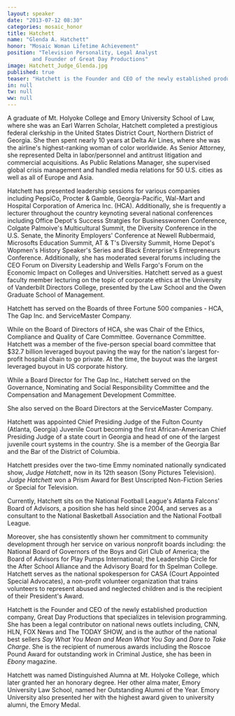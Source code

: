 ```yaml
---
layout: speaker
date: "2013-07-12 08:30"
categories: mosaic_honor
title: Hatchett
name: "Glenda A. Hatchett"
honor: "Mosaic Woman Lifetime Achievement"
position: "Television Personality, Legal Analyst
        and Founder of Great Day Productions"
image: Hatchett_Judge_Glenda.jpg
published: true
teaser: "Hatchett is the Founder and CEO of the newly established production company, Great Day Productions that specializes in television programming."
in: null
tw: null
ww: null
---
```


A graduate of Mt. Holyoke College and Emory University School of Law, where she was an Earl Warren Scholar, Hatchett completed a prestigious federal clerkship in the United States District Court, Northern District of Georgia. She then spent nearly 10 years at Delta Air Lines, where she was the airline's highest-ranking woman of color worldwide. As Senior Attorney, she represented Delta in labor/personnel and antitrust litigation and commercial acquisitions. As Public Relations Manager, she supervised global crisis management and handled media relations for 50 U.S. cities as well as all of Europe and Asia.

Hatchett has presented leadership sessions for various companies including PepsiCo, Procter & Gamble, Georgia-Pacific, Wal-Mart and Hospital Corporation of America Inc. (HCA). Additionally, she is frequently a lecturer throughout the country keynoting several national conferences including Office Depot's Success Stratgies for Businesswomen Conference, Colgate Palmoive's Multicultural Summit, the Diversity Conference in the U.S. Senate, the Minority Employers' Conference at Newell Rubbermaid, Microsofts Education Summit, AT & T's Diversity Summit, Home Depot's Wopmen's History Speaker's Series and Black Enterprise's Entrepreneurs Conference. Additionally, she has moderated several forums including the CEO Forum on Diversity Leadership and Wells Fargo's Forum on the Economic Impact on Colleges and Universities. Hatchett served as a guest faculty member lecturing on the topic of corporate ethics at the University of Vanderbilt Directors College, presented by the Law School and the Owen Graduate School of Management.

Hatchett has served on the Boards of three Fortune 500 companies - HCA, The Gap Inc. and ServiceMaster Company.

While on the Board of Directors of HCA, she was Chair of the Ethics, Compliance and Quality of Care Committee. Governance Committee. Hatchett was a member of the five-person special board committee that $32.7 billion leveraged buyout paving the way for the nation's largest for-profit hospital chain to go private. At the time, the buyout was the largest leveraged buyout in US corporate history.

While a Board Director for The Gap Inc., Hatchett served on the Governance, Nominating and Social Responsibility Committee and the Compensation and Management Development Committee.

She also served on the Board Directors at the ServiceMaster Company.

Hatchett was appointed Chief Presiding Judge of the Fulton County (Atlanta, Georgia) Juvenile Court becoming the first African-American Chief Presiding Judge of a state court in Georgia and head of one of the largest juvenile court systems in the country. She is a member of the Georgia Bar and the Bar of the District of Columbia.

Hatchett presides over the two-time Emmy nominated nationally syndicated show, _Judge Hatchett_, now in its 12th season (Sony Pictures Television). _Judge Hatchett_ won a Prism Award for Best Unscripted Non-Fiction Series or Special for Television.

Currently, Hatchett sits on the National Football League's Atlanta Falcons' Board of Advisors, a position she has held since 2004, and serves as a consultant to the National Basketball Association and the National Football League.

Moreover, she has consistently shown her commitment to community development through her service on various nonprofit boards including: the National Board of Governors of the Boys and Girl Club of America; the Board of Advisors for Play Pumps International; the Leadership Circle for the After School Alliance and the Advisory Board for th Spelman College. Hatchett serves as the national spokesperson for CASA (Court Appointed Special Advocates), a non-profit volunteer organization that trains volunteers to represent abused and neglected children and is the recipient of their President's Award.

Hatchett is the Founder and CEO of the newly established production company, Great Day Productions that specializes in television programming. She has been a legal contributor on national news outlets including, CNN, HLN, FOX News and The TODAY SHOW, and is the author of the national best sellers _Say What You Mean and Mean What You Say_ and _Dare to Take Charge_. She is the recipient of numerous awards including the Roscoe Pound Award for outstanding work in Criminal Justice, she has been in _Ebony_ magazine.

Hatchett was named Distinguished Alumna at Mt. Holyoke College, which later granted her an honorary degree. Her other alma mater, Emory University Law School, named her Outstanding Alumni of the Year. Emory University also presented her with the highest award given to university alumni, the Emory Medal.

